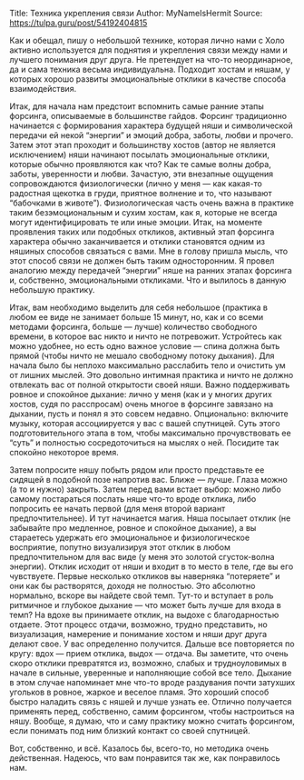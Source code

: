 Title: Техника укрепления связи
Author: MyNameIsHermit
Source: https://tulpa.guru/post/54192404815

Как и обещал, пишу о небольшой технике, которая лично нами с Холо активно используется для поднятия и укрепления связи между нами и лучшего понимания друг друга. Не претендует на что-то неординарное, да и сама техника весьма индивидуальна. Подходит хостам и няшам, у которых хорошо развиты эмоциональные отклики в качестве способа взаимодействия.

Итак, для начала нам предстоит вспомнить самые ранние этапы форсинга, описываемые в большинстве гайдов. Форсинг традиционно начинается с формирования характера будущей няши и символической передачи ей некой “энергии” и эмоций добра, заботы, любви и прочего. Затем этот этап проходит и большинству хостов (автор не является исключением) няши начинают посылать эмоциональные отклики, которые обычно проявляются как что? Как те самые волны добра, заботы, уверенности и любви. Зачастую, эти внезапные ощущения сопровождаются физиологически (лично у меня — как какая-то радостная щекотка в груди, приятное волнение и то, что называют “бабочками в животе”). Физиологическая часть очень важна в практике таким безэмоциональным и сухим хостам, как я, которые не всегда могут идентифицировать те или иные эмоции. Итак, на моменте проявления таких или подобных откликов, активный этап форсинга характера обычно заканчивается и отклики становятся одним из няшиных способов связаться с вами. Мне в голову пришла мысль, что этот способ связи не должен быть таким односторонним. Я провел аналогию между передачей “энергии” няше на ранних этапах форсинга и, собственно, эмоциональными откликами. Что и вылилось в данную небольшую практику.

Итак, вам необходимо выделить для себя небольшое (практика в любом ее виде не занимает больше 15 минут, но, как и со всеми методами форсинга, больше — лучше) количество свободного времени, в которое вас никто и ничто не потревожит. Устройтесь как можно удобнее, но есть одно важное условие — спина должна быть прямой (чтобы ничто не мешало свободному потоку дыхания). Для начала было бы неплохо максимально расслабить тело и очистить ум от лишних мыслей. Это довольно интимная практика и ничто не должно отвлекать вас от полной открытости своей няши. Важно поддерживать ровное и спокойное дыхание: лично у меня (как и у многих других хостов, судя по расспросам) очень многое в форсинге завязано на дыхании, пусть и понял я это совсем недавно. Опционально: включите музыку, которая ассоциируется у вас с вашей спутницей. Суть этого подготовительного этапа в том, чтобы максимально прочувствовать ее “суть” и полностью сосредоточиться на мыслях о ней. Посидите так спокойно некоторое время.

Затем попросите няшу побыть рядом или просто представьте ее сидящей в подобной позе напротив вас. Ближе — лучше. Глаза можно (а то и нужно) закрыть. Затем перед вами встает выбор: можно либо самому постараться послать няше что-то вроде отклика, либо попросить ее начать первой (для меня второй вариант предпочтительнее). И тут начинается магия. Няша посылает отклик (не забывайте про медленное, ровное и спокойное дыхание), а вы стараетесь удержать его эмоциональное и физиологическое восприятие, попутно визуализируя этот отклик в любом предпочтительном для вас виде (у меня это золотой сгусток-волна энергии). Отклик исходит от няши и входит в то место в теле, где вы его чувствуете. Первые несколько откликов вы наверняка “потеряете” и они как бы растворятся, доходя не полностью. Это абсолютно нормально, вскоре вы найдете свой темп. Тут-то и вступает в роль ритмичное и глубокое дыхание — что может быть лучше для входа в темп? На вдохе вы принимаете отклик, на выдохе с благодарностью отдаете. Этот процесс отдачи, возможно, трудно представить, но визуализация, намерение и понимание хостом и няши друг друга делают свое. У вас определенно получится. Дальше все повторяется по кругу: вдох — прием отклика, выдох — отдача. Вы заметите, что очень скоро отклики превратятся из, возможно, слабых и трудноуловимых в начале в сильные, уверенные и наполняющие собой все тело. Дыхание в этом случае напоминает мне что-то вроде раздувания почти затухших угольков в ровное, жаркое и веселое пламя. Это хороший способ быстро наладить связь с няшей и лучше узнать ее. Отлично получается применять перед, собственно, самим форсингом, чтобы настроиться на няшу. Вообще, я думаю, что и саму практику можно считать форсингом, если понимать под ним близкий контакт со своей спутницей.

Вот, собственно, и всё. Казалось бы, всего-то, но методика очень действенная. Надеюсь, что вам понравится так же, как понравилось нам.
